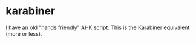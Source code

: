 # karabiner
I have an old "hands friendly" AHK script. This is the Karabiner equivalent (more or less).
